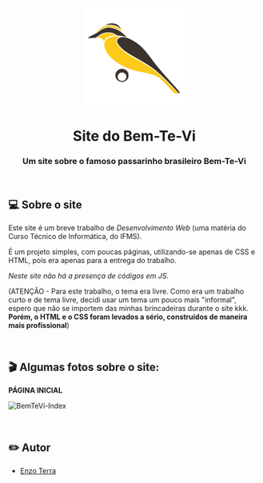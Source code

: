 <div align="center"><img width="200px" src=https://github.com/enzoterra/Site-do-BemTeVi/blob/main/Imagens/icone.png></div>

<h1 align="center">Site do Bem-Te-Vi</h1>

<h3 align="center">Um site sobre o famoso passarinho brasileiro Bem-Te-Vi</h3>

<!--h4 align="center">Link do Site: https://enzoterra.github.io/SiteBemTeVi/</h4-->

</br>

## 💻 Sobre o site
Este site é um breve trabalho de *Desenvolvimento Web* (uma matéria do Curso Técnico de Informática, do IFMS).

É um projeto simples, com poucas páginas, utilizando-se apenas de CSS e HTML, pois era apenas para a entrega do trabalho. 

*Neste site não há a presença de códigos em JS.*

(ATENÇÃO -
Para este trabalho, o tema era livre. Como era um trabalho curto e de tema livre, decidi usar um tema um pouco mais "informal", espero que não se importem das minhas brincadeiras durante o site kkk. **Porém, o HTML e o CSS foram levados a sério, construídos de maneira mais profissional**)

</br>

## 🎬 Algumas fotos sobre o site:

**PÁGINA INICIAL**

![BemTeVi-Index](https://user-images.githubusercontent.com/72806847/144888841-10186ff3-e9c6-4ba7-8398-b0cd36c4806e.jpg)


</br>

## ✏️ Autor
- [Enzo Terra](https://github.com/enzoterra)


